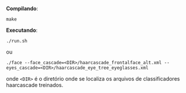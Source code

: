 **Compilando**:
```
make
```

**Executando**:
```
./run.sh
```

ou

```
./face --face_cascade=<DIR>/haarcascade_frontalface_alt.xml --eyes_cascade=<DIR>/haarcascade_eye_tree_eyeglasses.xml
```

onde `<DIR>` é o diretório onde se localiza os arquivos de classificadores haarcascade treinados.
